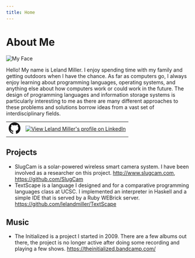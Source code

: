 ```yaml
---
title: Home
---
```


About Me
========

<img class="profile-picture" alt="My Face" src="https://s.gravatar.com/avatar/4b7aa5d70e65996e472a27483d254497?s=80" />

Hello! My name is Leland Miller. I enjoy spending time with my family and getting outdoors when I have the chance. As far as computers go, I always enjoy learning about programming languages, operating systems, and anything else about how computers work or could work in the future. The design of programming languages and information storage systems is particularly interesting to me as there are many different approaches to these problems and solutions borrow ideas from a vast set of interdisciplinary fields.

<table class="profiles"><tr>
<td>
<a href="https://github.com/lelandmiller">
<img src="/images/GitHub-Mark-64px.png" width="32" height="32" border="0" alt="View Leland Miller's profile on GitHub" />
</a>
</td>
<td>
<a href="https://www.linkedin.com/pub/leland-miller/18/170/574">
<img src="https://static.licdn.com/scds/common/u/img/webpromo/btn_liprofile_blue_80x15.png" width="80" height="15" border="0" alt="View Leland Miller's profile on LinkedIn">
</a>
</td></tr></table>

Projects
--------

- SlugCam is a solar-powered wireless smart camera system. I have been involved as a researcher on this project. <http://www.slugcam.com>, <https://github.com/SlugCam>
- TextScape is a language I designed and for a comparative programming languages class at UCSC. I implemented an interpreter in Haskell and a simple IDE that is served by a Ruby WEBrick server. <https://github.com/lelandmiller/TextScape>

Music
-----

- The Initialized is a project I started in 2009. There are a few albums out there, the project is no longer active after doing some recording and playing a few shows. <https://theinitialized.bandcamp.com/>

